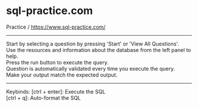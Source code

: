 # sql-practice.com
Practice / https://www.sql-practice.com/

---
  Start by selecting a question by pressing 'Start' or 'View All Questions'.  
  Use the resources and information about the database from the left panel to help.  
  Press the run button to execute the query.  
  Question is automatically validated every time you execute the query.  
  Make your output match the expected output.  

---
  Keybinds:
    [ctrl + enter]: Execute the SQL  
    [ctrl + q]: Auto-format the SQL


